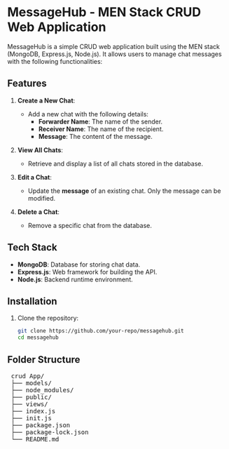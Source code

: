 # MessageHub - MEN Stack CRUD Web Application

MessageHub is a simple CRUD web application built using the MEN stack (MongoDB, Express.js, Node.js). It allows users to manage chat messages with the following functionalities:

## Features

1. **Create a New Chat**:

   - Add a new chat with the following details:
     - **Forwarder Name**: The name of the sender.
     - **Receiver Name**: The name of the recipient.
     - **Message**: The content of the message.

2. **View All Chats**:

   - Retrieve and display a list of all chats stored in the database.

3. **Edit a Chat**:

   - Update the **message** of an existing chat. Only the message can be modified.

4. **Delete a Chat**:
   - Remove a specific chat from the database.

## Tech Stack

- **MongoDB**: Database for storing chat data.
- **Express.js**: Web framework for building the API.
- **Node.js**: Backend runtime environment.

## Installation

1. Clone the repository:
   ```bash
   git clone https://github.com/your-repo/messagehub.git
   cd messagehub
   ```

## Folder Structure

<pre> crud App/ 
 ├── models/
 ├── node_modules/ 
 ├── public/ 
 ├── views/
 ├── index.js 
 ├── init.js
 ├── package.json 
 ├── package-lock.json 
 └── README.md 
  </pre>
